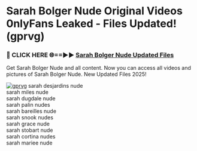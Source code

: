 # Sarah Bolger Nude Original Videos 0nlyFans Leaked - Files Updated! (gprvg)

<h3>🔴 CLICK HERE 🌐==►► <a href="https://tinyurl.com/yrmya6cz" rel="nofollow">Sarah Bolger Nude Updated Files</a></h3>

Get Sarah Bolger Nude and all content. Now you can access all videos and pictures of Sarah Bolger Nude. New Updated Files 2025!

[![gprvg](https://i.imgur.com/FMdXYCs.gif)](https://tinyurl.com/yrmya6cz)
sarah desjardins nude<br>
sarah miles nude<br>
sarah dugdale nude<br>
sarah palin nudes<br>
sarah bareilles nude<br>
sarah snook nudes<br>
sarah grace nude<br>
sarah stobart nude<br>
sarah cortina nudes<br>
sarah mariee nude